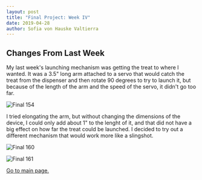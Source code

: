 ```yaml
---
layout: post
title: "Final Project: Week IV"
date: 2019-04-28
author: Sofia von Hauske Valtierra
---
```



## Changes From Last Week

My last week's launching mechanism was getting the treat to where I wanted. It was a 3.5" long arm attached to a servo that would catch the treat from the dispenser and then rotate 90 degrees to try to launch it, but because of the length of the arm and the speed of the servo, it didn't go too far.

![Final 154](https://user-images.githubusercontent.com/43420227/56630687-2bb85c80-6620-11e9-8a70-642ccc922078.jpg)

I tried elongating the arm, but without changing the dimensions of the device, I could only add about 1" to the lenght of it, and that did not have a big effect on how far the treat could be launched. I decided to try out a different mechanism that would work more like a slingshot. 

![Final 160](https://user-images.githubusercontent.com/43420227/56871471-7bb26d00-69ec-11e9-8559-290a2372c752.jpg)

![Final 161](https://user-images.githubusercontent.com/43420227/56871472-7bb26d00-69ec-11e9-8e26-6f08eca9d3c5.jpg)

[Go to main page.](https://svonhauske.github.io/Interaction-Design-in-The-Wild)
